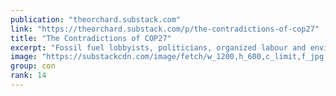 ```yaml
---
publication: "theorchard.substack.com"
link: "https://theorchard.substack.com/p/the-contradictions-of-cop27"
title: "The Contradictions of COP27"
excerpt: "Fossil fuel lobbyists, politicians, organized labour and environmentalists have all gathered in Egypt to try and put their stamp on the future of climate policy."
image: "https://substackcdn.com/image/fetch/w_1200,h_600,c_limit,f_jpg,q_auto:good,fl_progressive:steep/https%3A%2F%2Fbucketeer-e05bbc84-baa3-437e-9518-adb32be77984.s3.amazonaws.com%2Fpublic%2Fimages%2F0b324ba8-221a-4bb1-81a5-9c4daa2e15ec_640x421.jpeg"
group: con
rank: 14
---
```

